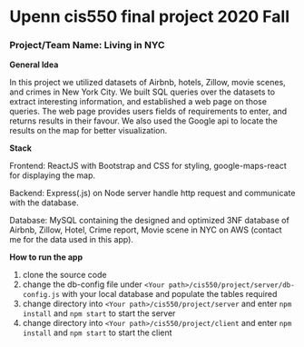 # Upenn cis550 final project 2020 Fall
### Project/Team Name: Living in NYC


**General Idea**  

In this project we utilized datasets of Airbnb, hotels, Zillow, movie scenes, and crimes in New York
City. We built SQL queries over the datasets to extract interesting information, and established a
web page on those queries. The web page provides users fields of requirements to enter, and returns
results in their favour. We also used the Google api to locate the results on the map for better
visualization.


**Stack** 

Frontend: ReactJS with Bootstrap and CSS for styling, google-maps-react for displaying the map.

Backend: Express(.js) on Node server handle http request and communicate with the database.

Database: MySQL containing the designed and optimized 3NF database of Airbnb, Zillow, Hotel, Crime report, Movie scene in NYC on AWS (contact me for the data used in this app).


**How to run the app** 

1. clone the source code
2. change the db-config file under ```<Your path>/cis550/project/server/db-config.js``` with your local database and populate the tables required
3. change directory into ```<Your path>/cis550/project/server``` and enter ```npm install``` and ```npm start``` to start the server
4. change directory into ```<Your path>/cis550/project/client``` and enter ```npm install``` and ```npm start``` to start the client
